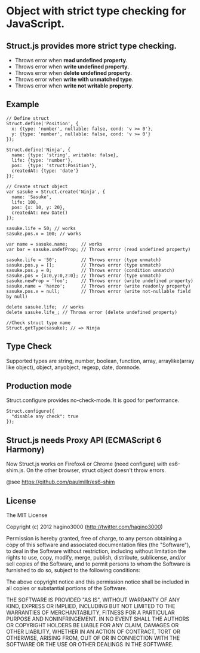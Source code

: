 # Object with strict type checking for JavaScript.

## Struct.js provides more strict type checking.

* Throws error when **read undefined property**.
* Throws error when **write undefined property**.
* Throws error when **delete undefined property**.
* Throws error when **write with unmatched type**.
* Throws error when **write not writable property**.

## Example

    // Define struct
    Struct.define('Position', {
      x: {type: 'number', nullable: false, cond: 'v >= 0'}, 
      y: {type: 'number', nullable: false, cond: 'v >= 0'}
    });

    Struct.define('Ninja', {
      name: {type: 'string', writable: false}, 
      life: {type: 'number'},
      pos:  {type: 'struct:Position'},
      createdAt: {type: 'date'}
    });

    // Create struct object
    var sasuke = Struct.create('Ninja', {
      name: 'Sasuke',
      life: 100,
      pos: {x: 10, y: 20},
      createdAt: new Date()
    });

    sasuke.life = 50; // works
    sasuke.pos.x = 100; // works

    var name = sasuke.name;     // works
    var bar = sasuke.undefProp; // Throws error (read undefined property)

    sasuke.life = '50';         // Throws error (type unmatch)
    sasuke.pos.y = [];          // Throws error (type unmatch)
    sasuke.pos.y = 0;           // Throws error (condition unmatch)
    sasuke.pos = {x:0,y:0,z:0}; // Throws error (type unmatch)
    sasuke.newProp = 'foo';     // Throws error (write undefined property)
    sasuke.name = 'hanzo';      // Throws error (write readonly property)
    sasuke.pos.x = null;        // Throws error (write not-nullable field by null)

    delete sasuke.life;  // works
    delete sasuke.life_; // Throws error (delete undefined property)

    //Check struct type name
    Struct.getType(sasuke); // => Ninja

## Type Check

Supported types are string, number, boolean, function, array, arraylike(array like object), object, anyobject, regexp, date, domnode.

## Production mode

Struct.configure provides no-check-mode. It is good for performance.

    Struct.configure({
      "disable any check": true
    });

## Struct.js needs Proxy API (ECMAScript 6 Harmony)

Now Struct.js works on Firefox4 or Chrome (need configure) with es6-shim.js.
On the other browser, struct object doesn't throw errors.

@see https://github.com/paulmillr/es6-shim

## License

The MIT License

Copyright (c) 2012 hagino3000 (http://twitter.com/hagino3000)

Permission is hereby granted, free of charge, to any person obtaining a copy of this software and associated documentation files (the "Software"), to deal in the Software without restriction, including without limitation the rights to use, copy, modify, merge, publish, distribute, sublicense, and/or sell copies of the Software, and to permit persons to whom the Software is furnished to do so, subject to the following conditions:

The above copyright notice and this permission notice shall be included in all copies or substantial portions of the Software.

THE SOFTWARE IS PROVIDED "AS IS", WITHOUT WARRANTY OF ANY KIND, EXPRESS OR IMPLIED, INCLUDING BUT NOT LIMITED TO THE WARRANTIES OF MERCHANTABILITY, FITNESS FOR A PARTICULAR PURPOSE AND NONINFRINGEMENT. IN NO EVENT SHALL THE AUTHORS OR COPYRIGHT HOLDERS BE LIABLE FOR ANY CLAIM, DAMAGES OR OTHER LIABILITY, WHETHER IN AN ACTION OF CONTRACT, TORT OR OTHERWISE, ARISING FROM, OUT OF OR IN CONNECTION WITH THE SOFTWARE OR THE USE OR OTHER DEALINGS IN THE SOFTWARE.
